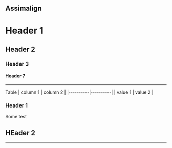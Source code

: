 ## Assimalign



# Header 1
## Header 2
### Header 3
#### Header 7

---
Table
| column 1 | column 2 | 
|----------|----------|
|  value 1 | value 2  |


### Header 1

Some test

## HEader 2
--- 


